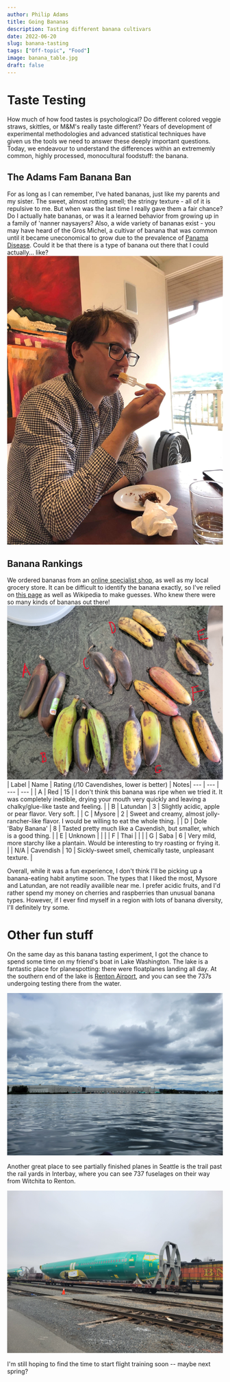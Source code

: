 ```yaml
---
author: Philip Adams
title: Going Bananas
description: Tasting different banana cultivars
date: 2022-06-20
slug: banana-tasting
tags: ["Off-topic", "Food"]
image: banana_table.jpg
draft: false
---
```

# Taste Testing

How much of how food tastes is psychological? Do different colored veggie straws, skittles, or M&M's really taste different? Years of development of experimental methodologies and advanced statistical techniques have given us the tools we need to answer these deeply important questions. Today, we endeavour to understand the differences within an extrememly common, highly processed, monocultural foodstuff: the banana.

## The Adams Fam Banana Ban
For as long as I can remember, I've hated bananas, just like my parents and my sister. The sweet, almost rotting smell; the stringy texture - all of it is repulsive to me. But when was the last time I really gave them a fair chance? Do I actually hate bananas, or was it a learned behavior from growing up in a family of 'nanner naysayers? Also, a wide variety of bananas exist - you may have heard of the Gros Michel, a cultivar of banana that was common until it became uneconomical to grow due to the prevalence of [Panama Disease](https://en.wikipedia.org/wiki/Panama_disease). Could it be that there is a type of banana out there that I could actually... like?
![The author, in pain while trying a slice of Cavendish banana](utter_disgust.jpeg)

## Banana Rankings
We ordered bananas from an [online specialist shop](https://miamifruit.org/), as well as my local grocery store. It can be difficult to identify the banana exactly, so I've relied on [this page](https://www.growables.org/information/TropicalFruit/bananavarieties.htm) as well as Wikipedia to make guesses. Who knew there were so many kinds of bananas out there!
![Banana labelling scheme used for the rest of this article](bananas_labelled.jpg)
| Label | Name | Rating (/10 Cavendishes, lower is better) | Notes|
---     | ---      | ---   | ---  |
| A     | Red     | 15   | I don't think this banana was ripe when we tried it. It was completely inedible, drying your mouth very quickly and leaving a chalky/glue-like taste and feeling.  | 
| B     | Latundan     | 3  | Slightly acidic, apple or pear flavor. Very soft.  | 
| C     | Mysore     | 2   | Sweet and creamy, almost jolly-rancher-like flavor. I would be willing to eat the whole thing.  | 
| D     | Dole 'Baby Banana' | 8    | Tasted pretty much like a Cavendish, but smaller, which is a good thing.  | 
| E     | Unknown     |    |  | 
| F     | Thai     |     |  | 
| G     | Saba     | 6   | Very mild, more starchy like a plantain. Would be interesting to try roasting or frying it. | 
| N/A   | Cavendish     | 10   | Sickly-sweet smell, chemically taste, unpleasant texture.  | 

Overall, while it was a fun experience, I don't think I'll be picking up a banana-eating habit anytime soon. The types that I liked the most, Mysore and Latundan, are not readily availible near me. I prefer acidic fruits, and I'd rather spend my money on cherries and raspberries than unusual banana types. However, if I ever find myself in a region with lots of banana diversity, I'll definitely try some.
# Other fun stuff
On the same day as this banana tasting experiment, I got the chance to spend some time on my friend's boat in Lake Washington. The lake is a fantastic place for planespotting: there were floatplanes landing all day. At the southern end of the lake is [Renton Airport](https://skyvector.com/airport/RNT/Renton-Municipal-Airport), and you can see the 737s undergoing testing there from the water.

![View of RNT from Lake Washington](renton_field.jpg)

Another great place to see partially finished planes in Seattle is the trail past the rail yards in Interbay, where you can see 737 fuselages on their way from Witchita to Renton.

![737 fuselages on a train in Interbay](plane_train.jpg)

I'm still hoping to find the time to start flight training soon -- maybe next spring?
